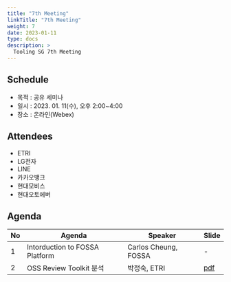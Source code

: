 ```yaml
---
title: "7th Meeting"
linkTitle: "7th Meeting"
weight: 7
date: 2023-01-11
type: docs
description: >
  Tooling SG 7th Meeting
---
```


## Schedule

* 목적 : 공유 세미나
* 일시 : 2023. 01. 11(수), 오후 2:00~4:00
* 장소 : 온라인(Webex)

## Attendees
* ETRI
* LG전자
* LINE
* 카카오뱅크
* 현대모비스
* 현대오토에버

## Agenda
| No | Agenda           | Speaker | Slide |
|----|-----------------|------|------|
| 1  | Intorduction to FOSSA Platform | Carlos Cheung, FOSSA | - |
| 2  | OSS Review Toolkit 분석 | 박정숙, ETRI | [pdf](./Session2_ETRI.pdf) |